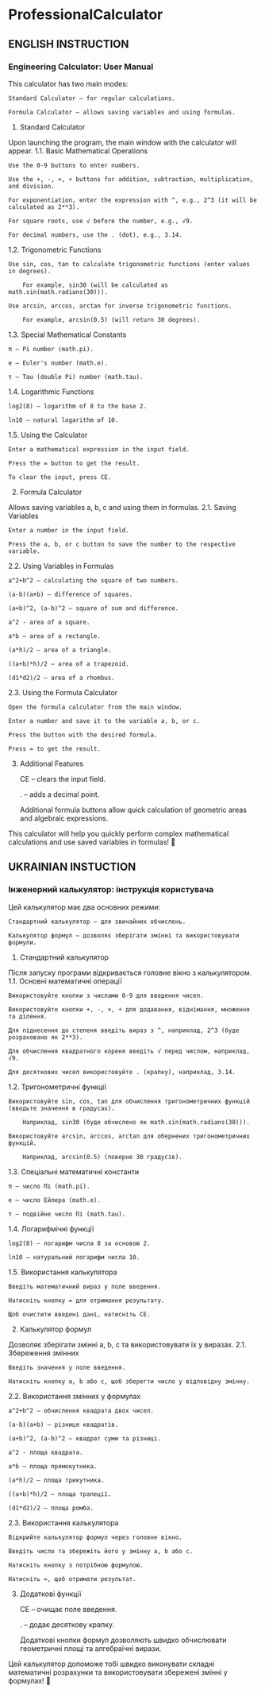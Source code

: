 # ProfessionalCalculator
## ENGLISH INSTRUCTION
### Engineering Calculator: User Manual

This calculator has two main modes:

    Standard Calculator – for regular calculations.

    Formula Calculator – allows saving variables and using formulas.

1. Standard Calculator

Upon launching the program, the main window with the calculator will appear.
1.1. Basic Mathematical Operations

    Use the 0-9 buttons to enter numbers.

    Use the +, -, ×, ÷ buttons for addition, subtraction, multiplication, and division.

    For exponentiation, enter the expression with ^, e.g., 2^3 (it will be calculated as 2**3).

    For square roots, use √ before the number, e.g., √9.

    For decimal numbers, use the . (dot), e.g., 3.14.

1.2. Trigonometric Functions

    Use sin, cos, tan to calculate trigonometric functions (enter values in degrees).

        For example, sin30 (will be calculated as math.sin(math.radians(30))).

    Use arcsin, arccos, arctan for inverse trigonometric functions.

        For example, arcsin(0.5) (will return 30 degrees).

1.3. Special Mathematical Constants

    π – Pi number (math.pi).

    e – Euler's number (math.e).

    τ – Tau (double Pi) number (math.tau).

1.4. Logarithmic Functions

    log2(8) – logarithm of 8 to the base 2.

    ln10 – natural logarithm of 10.

1.5. Using the Calculator

    Enter a mathematical expression in the input field.

    Press the = button to get the result.

    To clear the input, press CE.

2. Formula Calculator

Allows saving variables a, b, c and using them in formulas.
2.1. Saving Variables

    Enter a number in the input field.

    Press the a, b, or c button to save the number to the respective variable.

2.2. Using Variables in Formulas

    a^2+b^2 – calculating the square of two numbers.

    (a-b)(a+b) – difference of squares.

    (a+b)^2, (a-b)^2 – square of sum and difference.

    a^2 - area of a square.

    a*b – area of a rectangle.

    (a*h)/2 – area of a triangle.

    ((a+b)*h)/2 – area of a trapezoid.

    (d1*d2)/2 – area of a rhombus.

2.3. Using the Formula Calculator

    Open the formula calculator from the main window.

    Enter a number and save it to the variable a, b, or c.

    Press the button with the desired formula.

    Press = to get the result.

3. Additional Features

    CE – clears the input field.

    . – adds a decimal point.

    Additional formula buttons allow quick calculation of geometric areas and algebraic expressions.

This calculator will help you quickly perform complex mathematical calculations and use saved variables in formulas! 🚀
## UKRAINIAN INSTUCTION
### Інженерний калькулятор: інструкція користувача

Цей калькулятор має два основних режими:

    Стандартний калькулятор – для звичайних обчислень.

    Калькулятор формул – дозволяє зберігати змінні та використовувати формули.

1. Стандартний калькулятор

Після запуску програми відкривається головне вікно з калькулятором.
1.1. Основні математичні операції

    Використовуйте кнопки з числами 0-9 для введення чисел.

    Використовуйте кнопки +, -, ×, ÷ для додавання, віднімання, множення та ділення.

    Для піднесення до степеня введіть вираз з ^, наприклад, 2^3 (буде розраховано як 2**3).

    Для обчислення квадратного кореня введіть √ перед числом, наприклад, √9.

    Для десяткових чисел використовуйте . (крапку), наприклад, 3.14.

1.2. Тригонометричні функції

    Використовуйте sin, cos, tan для обчислення тригонометричних функцій (вводьте значення в градусах).

        Наприклад, sin30 (буде обчислено як math.sin(math.radians(30))).

    Використовуйте arcsin, arccos, arctan для обернених тригонометричних функцій.

        Наприклад, arcsin(0.5) (поверне 30 градусів).

1.3. Спеціальні математичні константи

    π – число Пі (math.pi).

    e – число Ейлера (math.e).

    τ – подвійне число Пі (math.tau).

1.4. Логарифмічні функції

    log2(8) – логарифм числа 8 за основою 2.

    ln10 – натуральний логарифм числа 10.

1.5. Використання калькулятора

    Введіть математичний вираз у поле введення.

    Натисніть кнопку = для отримання результату.

    Щоб очистити введені дані, натисніть CE.

2. Калькулятор формул

Дозволяє зберігати змінні a, b, c та використовувати їх у виразах.
2.1. Збереження змінних

    Введіть значення у поле введення.

    Натисніть кнопку a, b або c, щоб зберегти число у відповідну змінну.

2.2. Використання змінних у формулах

    a^2+b^2 – обчислення квадрата двох чисел.

    (a-b)(a+b) – різниця квадратів.

    (a+b)^2, (a-b)^2 – квадрат суми та різниці.

    a^2 - площа квадрата.

    a*b – площа прямокутника.

    (a*h)/2 – площа трикутника.

    ((a+b)*h)/2 – площа трапеції.

    (d1*d2)/2 – площа ромба.

2.3. Використання калькулятора

    Відкрийте калькулятор формул через головне вікно.

    Введіть число та збережіть його у змінну a, b або c.

    Натисніть кнопку з потрібною формулою.

    Натисніть =, щоб отримати результат.

3. Додаткові функції

    CE – очищає поле введення.

    . – додає десяткову крапку.

    Додаткові кнопки формул дозволяють швидко обчислювати геометричні площі та алгебраїчні вирази.

Цей калькулятор допоможе тобі швидко виконувати складні математичні розрахунки та використовувати збережені змінні у формулах! 🚀
